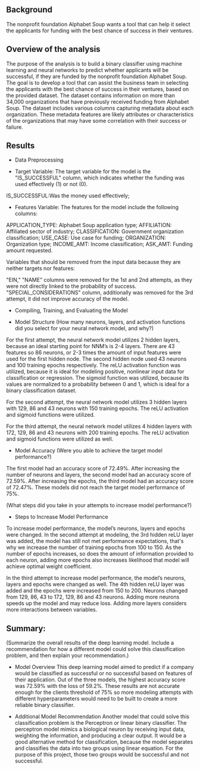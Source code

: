 ## Background 

The nonprofit foundation Alphabet Soup wants a tool that can help it select the applicants for funding with the best chance of success in their ventures. 


## Overview of the analysis

The purpose of the analysis is to build a binary classifier using machine learning and neural networks to predict whether applicants will be successful, if they are funded by the nonprofit foundation Alphabet Soup. The goal is to develop a tool that can assist the business team in selecting the applicants with the best chance of success in their ventures, based on the provided dataset.
The dataset contains information on more than 34,000 organizations that have previously received funding from Alphabet Soup. The dataset includes various columns capturing metadata about each organization. These metadata features are likely attributes or characteristics of the organizations that may have some correlation with their success or failure.

## Results

- Data Preprocessing
  
 - Target Variable: The target variable for the model is the "IS_SUCCESSFUL" column, which indicates whether the funding was used effectively (1) or not (0).

IS_SUCCESSFUL:Was the money used effectively;

 - Features Variable: The features for the model include the following columns:

APPLICATION_TYPE: Alphabet Soup application type;
AFFILIATION: Affiliated sector of industry;
CLASSIFICATION: Government organization classification;
USE_CASE: Use case for funding;
ORGANIZATION: Organization type;
INCOME_AMT: Income classification;
ASK_AMT: Funding amount requested.



Variables that should be removed from the input data because they are neither targets nor features:

"EIN," "NAME" columns were removed for the 1st and 2nd attempts, as they were not directly linked to the probability of success. 
"SPECIAL_CONSIDERATIONS" column, additionally was removed for the 3rd attempt, it did not improve accuracy of the model. 





- Compiling, Training, and Evaluating the Model

 - Model Structure
(How many neurons, layers, and activation functions did you select for your neural network model, and why?)

For the first attempt, the neural network model utilizes 2 hidden layers, because an ideal starting point for NNM’s is 2-4 layers. There are 43 features so 86 neurons, or 2-3 times the amount of input features were used for the first hidden node. The second hidden node used 43 neurons and 100 training epochs respectively. 
The reLU activation function was utilized, because it is ideal for modeling positive, nonlinear input data for classification or regression. The sigmoid function was utilized, because its values are normalized to a probability between 0 and 1, which is ideal for a binary classification dataset.

For the second attempt, the neural network model utilizes 3 hidden layers with 129, 86 and 43 neurons with 150 training epochs. The reLU activation and sigmoid functions were utilized. 

For the third attempt, the neural network model utilizes 4 hidden layers with 172, 129, 86 and 43 neurons with 200 training epochs. The reLU activation and sigmoid functions were utilized as well.



 - Model Accuracy
(Were you able to achieve the target model performance?)

The first model had an accuracy score of 72.49%. After increasing the number of neurons and layers, the second model had an accuracy score of 72.59%. After increasing the epochs, the third model had an accuracy score of 72.47%. These models did not reach the target model performance of 75%.


(What steps did you take in your attempts to increase model performance?)
- Steps to Increase Model Performance


To increase model performance, the model’s neurons, layers and epochs were changed. In the second attempt at modeling, the 3rd hidden reLU layer was added, the model has still not met performance expectations, that's why we increase the number of training epochs from 100 to 150. As the number of epochs increases, so does the amount of information provided to each neuron, adding more epochs also increases likelihood that model will achieve optimal weight coefficient.

In the third attempt to increase model performance, the model’s neurons, layers and epochs were changed as well. The 4th hidden reLU layer was added and the epochs were increased from 150 to 200. Neurons changed from 129, 86, 43 to 172, 129, 86 and 43 neurons. Adding more neurons speeds up the model and may reduce loss. Adding more layers considers more interactions between variables.



## Summary: 
(Summarize the overall results of the deep learning model. 
Include a recommendation for how a different model could solve this classification problem, and then explain your recommendation.)
 
 - Model Overview
This deep learning model aimed to predict if a company would be classified as successful or no successful based on features of their application. Out of the three models, the highest accuracy score was 72.59% with the loss of 59.2%. These results are not accurate enough for the clients threshold of 75% so more modeling attempts with different hyperparameters would need to be built to create a more reliable binary classifier.


 - Additional Model Recommendation
Another model that could solve this classification problem is the Perceptron or linear binary classifier. The perceptron model mimics a biological neuron by receiving input data, weighting the information, and producing a clear output. It would be a good alternative method for classification, because the model separates and classifies the data into two groups using linear equation. For the purpose of this project, those two groups would be successful and not successful.

